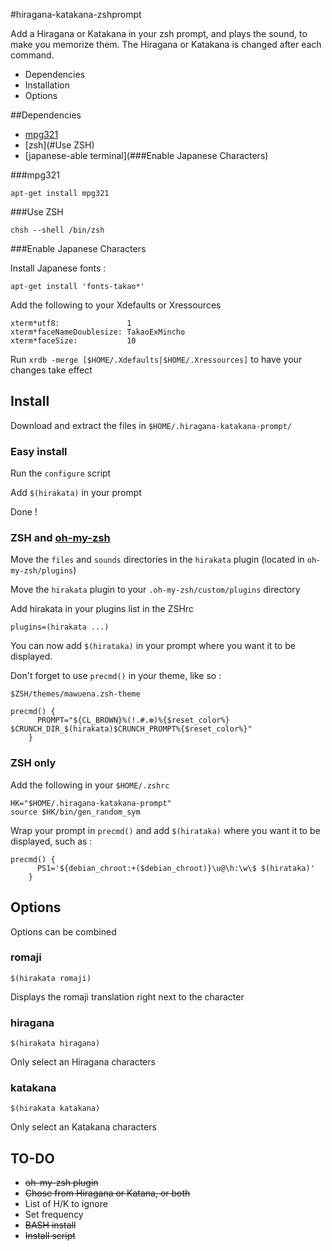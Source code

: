 #hiragana-katakana-zshprompt

Add a Hiragana or Katakana in your zsh prompt, and plays the sound, to make you memorize them.
The Hiragana or Katakana is changed after each command.

* Dependencies
* Installation
* Options

##Dependencies
 * [mpg321](#mpg321)
 * [zsh](#Use ZSH)
 * [japanese-able terminal](###Enable Japanese Characters)


###mpg321

`apt-get install mpg321`

###Use ZSH

`chsh --shell /bin/zsh`

###Enable Japanese Characters

Install Japanese fonts :

`apt-get install 'fonts-takao*'`

Add the following to your Xdefaults or Xressources

```
xterm*utf8:               1
xterm*faceNameDoublesize: TakaoExMincho
xterm*faceSize:           10
```

Run `xrdb -merge [$HOME/.Xdefaults|$HOME/.Xressources]` to have your changes take effect

## Install

Download and extract the files in `$HOME/.hiragana-katakana-prompt/`

### Easy install

Run the `configure` script

Add `$(hirakata)` in your prompt

Done !

### ZSH and [oh-my-zsh](https://github.com/robbyrussell/oh-my-zsh)

Move the `files` and `sounds` directories in the `hirakata` plugin (located in `oh-my-zsh/plugins`)

Move the `hirakata` plugin to your `.oh-my-zsh/custom/plugins` directory

Add hirakata in your plugins list in the ZSHrc
```shell
plugins=(hirakata ...)
```

You can now add `$(hirataka)` in your prompt where you want it to be displayed.

Don't forget to use `precmd()` in your theme, like so :

`$ZSH/themes/mawuena.zsh-theme`

```
precmd() {
      PROMPT="${CL_BROWN}%(!.#.❆)%{$reset_color%} $CRUNCH_DIR_$(hirakata)$CRUNCH_PROMPT%{$reset_color%}"
    }
```

### ZSH only

Add the following in your `$HOME/.zshrc`
```
HK="$HOME/.hiragana-katakana-prompt"
source $HK/bin/gen_random_sym
```

Wrap your prompt in `precmd()` and add `$(hirataka)` where you want it to be displayed, such as :
```
precmd() {
      PS1='${debian_chroot:+($debian_chroot)}\u@\h:\w\$ $(hirataka)'
    }
```

## Options

Options can be combined

### romaji

`$(hirakata romaji)`

Displays the romaji translation right next to the character

### hiragana

`$(hirakata hiragana)`

Only select an Hiragana characters

### katakana

`$(hirakata katakana)`

Only select an Katakana characters


## TO-DO
 * ~~oh-my-zsh plugin~~
 * ~~Chose from Hiragana or Katana, or both~~
 * List of H/K to ignore
 * Set frequency
 * ~~BASH install~~
 * ~~Install script~~
